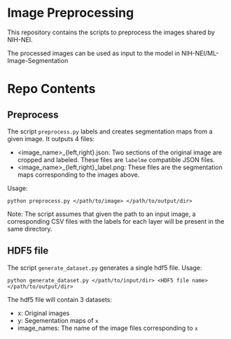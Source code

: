 # Image Preprocessing

This repository contains the scripts to preprocess the images shared by NIH-NEI.

The processed images can be used as input to the model in NIH-NEI/ML-Image-Segmentation

# Repo Contents

## Preprocess

The script `preprocess.py` labels and creates segmentation maps from a given image. It outputs 4 files:
- <image_name>_{left,right}.json: Two sections of the original image are cropped and labeled. These files are `labelme`
compatible JSON files.
- <image_name>_{left,right}_label.png: These files are the segmentation maps corresponding to the images above.

Usage:

`python preprocess.py </path/to/image> </path/to/output/dir>`

Note: The script assumes that given the path to an input image, a corresponding CSV files with the labels for each layer will
be present in the same directory.

## HDF5 file

The script `generate_dataset.py` generates a single hdf5 file. Usage:

`python generate_dataset.py </path/to/input/dir> <HDF5 file name> </path/to/output/dir>`

The hdf5 file will contain 3 datasets:
- x: Original images
- y: Segementation maps of `x`
- image_names: The name of the image files corresponding to `x`

